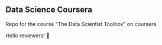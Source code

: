 ## Data Science Coursera
Repo for the course "The Data Scientist Toolbox" on coursera

Hello reviewers! :dancer:
